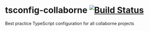 # tsconfig-collaborne [![Build Status](https://travis-ci.org/Collaborne/collaborne-tsconfig.svg?branch=master)](https://travis-ci.org/Collaborne/collaborne-tsconfig)
Best practice TypeScript configuration for all collaborne projects
